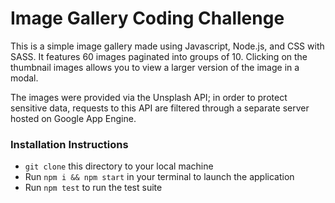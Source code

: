 # Image Gallery Coding Challenge

This is a simple image gallery made using Javascript, Node.js, and CSS with SASS. It features 60 images paginated into groups of 10. Clicking on the thumbnail images allows you to view a larger version of the image in a modal.

The images were provided via the Unsplash API; in order to protect sensitive data, requests to this API are filtered through a separate server hosted on Google App Engine.

### Installation Instructions

* `git clone` this directory to your local machine
* Run `npm i && npm start` in your terminal to launch the application
* Run `npm test` to run the test suite
